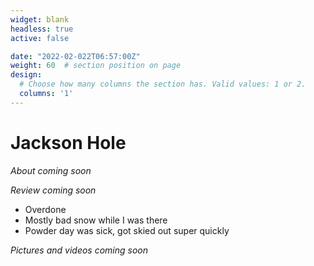 ```yaml
---
widget: blank
headless: true
active: false

date: "2022-02-022T06:57:00Z"
weight: 60  # section position on page
design:
  # Choose how many columns the section has. Valid values: 1 or 2.
  columns: '1'
---
```


# Jackson Hole
*About coming soon*

*Review coming soon*
- Overdone
- Mostly bad snow while I was there
- Powder day was sick, got skied out super quickly


*Pictures and videos coming soon*


